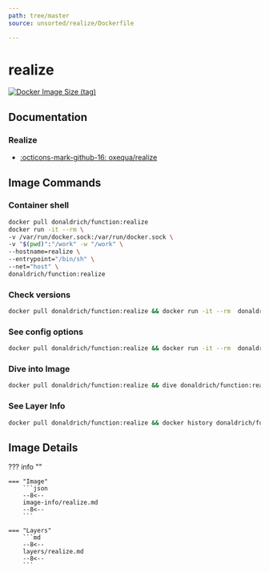 ```yaml
---
path: tree/master
source: unsorted/realize/Dockerfile

---
```


# realize

[![Docker Image Size (tag)](https://img.shields.io/docker/image-size/donaldrich/function/realize?color=blue&label=donaldrich/function:realize&logo=docker&style=flat-square)](https://hub.docker.com/r/donaldrich/function/realize)

## Documentation

### Realize

- [:octicons-mark-github-16: oxequa/realize](https://github.com/oxequa/realize)

## Image Commands

### Container shell

```sh
docker pull donaldrich/function:realize
docker run -it --rm \
-v /var/run/docker.sock:/var/run/docker.sock \
-v "$(pwd)":"/work" -w "/work" \
--hostname=realize \
--entrypoint="/bin/sh" \
--net="host" \
donaldrich/function:realize
```

### Check versions

```sh
docker pull donaldrich/function:realize && docker run -it --rm  donaldrich/function:realize validate
```

### See config options

```sh
docker pull donaldrich/function:realize && docker run -it --rm  donaldrich/function:realize help
```

### Dive into Image

```sh
docker pull donaldrich/function:realize && dive donaldrich/function:realize
```

### See Layer Info

```sh
docker pull donaldrich/function:realize && docker history donaldrich/function:realize
```

## Image Details

??? info ""

    === "Image"
        ```json
        --8<--
        image-info/realize.md
        --8<--
        ```

    === "Layers"
        ```md
        --8<--
        layers/realize.md
        --8<--
        ```
